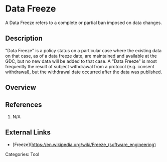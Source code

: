 # Data Freeze #
A Data Freeze refers to a complete or partial ban imposed on data changes.  
## Description ##
"Data Freeze" is a policy status on a particular case where the existing data on that case, as of a data freeze date, are maintained and available at the GDC, but no new data will be added to that case. A "Data Freeze" is most frequently the result of subject withdrawal from a protocol (e.g. consent withdrawal), but the withdrawal date occurred after the data was published.
## Overview ##

## References ##
1. N/A

## External Links ##
* [Freeze](https://en.wikipedia.org/wiki/Freeze_(software_engineering)

Categories: Tool
